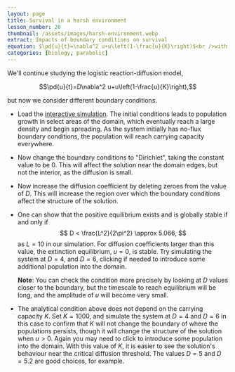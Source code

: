 ```yaml
---
layout: page
title: Survival in a harsh environment
lesson_number: 20
thumbnail: /assets/images/harsh-environment.webp
extract: Impacts of boundary conditions on survival
equation: $\pd{u}{t}=\nabla^2 u+u\left(1-\frac{u}{K}\right)$<br />with no-flux boundary conditions
categories: [biology, parabolic]
---
```

We'll continue studying the logistic reaction-diffusion model,

$$\pd{u}{t}=D\nabla^2 u+u\left(1-\frac{u}{K}\right),$$

but now we consider different boundary conditions.

* Load the [interactive simulation](/sim/?preset=harshEnvironment). The initial conditions leads to population growth in select areas of the domain, which eventually reach a large density and begin spreading. As the system initially has no-flux boundary conditions, the population will reach carrying capacity everywhere.

* Now change the boundary conditions to "Dirichlet", taking the constant value to be $0$. This will affect the solution near the domain edges, but not the interior, as the diffusion is small.

* Now increase the diffusion coefficient by deleting zeroes from the value of $D$. This will increase the region over which the boundary conditions affect the structure of the solution. 

* One can show that the positive equilibrium exists and is globally stable if and only if
$$
D < \frac{L^2}{2\pi^2} \approx 5.066,
$$
as $L=10$ in our simulation. For diffusion coefficients larger than this value, the extinction equilibrium, $u=0$, is stable. Try simulating the system at $D=4$, and $D=6$, clicking if needed to introduce some additional population into the domain. 

    **Note**: You can check the condition more precisely by looking at $D$ values closer to the boundary, but the timescale to reach equilibrium will be long, and the amplitude of $u$ will become very small.

* The analytical condition above does not depend on the carrying capacity $K$. Set $K=1000$, and simulate the system at $D=4$ and $D=6$ in this case to confirm that $K$ will not change the boundary of where the populations persists, though it will change the structure of the solution when $u>0$. Again you may need to click to introduce some population into the domain. With this value of $K$, it is easier to see the solution's behaviour near the critical diffusion threshold. The values $D=5$ and $D=5.2$ are good choices, for example.
